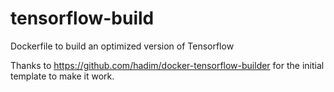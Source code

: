 # tensorflow-build
Dockerfile to build an optimized version of Tensorflow

Thanks to https://github.com/hadim/docker-tensorflow-builder for the initial template to make it work.